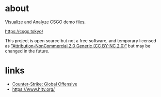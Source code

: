 # about

Visualize and Analyze CSGO demo files.

https://csgo.tokyo/

This project is open source but not a free software, and temporary licensed as
["Attribution-NonCommercial 2.0 Generic (CC BY-NC 2.0)"](https://creativecommons.org/licenses/by-nc/2.0/) but may be changed in the future.

# links

- [Counter-Strike: Global Offensive](https://blog.counter-strike.net/)
- https://www.hltv.org/
